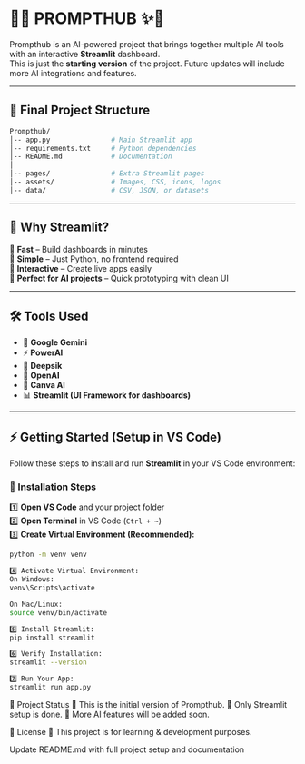 # 🚀✨ PROMPTHUB ✨🚀

Prompthub is an AI-powered project that brings together multiple AI tools with an interactive **Streamlit** dashboard.  
This is just the **starting version** of the project. Future updates will include more AI integrations and features.

---

## 📂 Final Project Structure
```bash
Prompthub/
│-- app.py               # Main Streamlit app
│-- requirements.txt     # Python dependencies
│-- README.md            # Documentation
│
│-- pages/               # Extra Streamlit pages
│-- assets/              # Images, CSS, icons, logos
│-- data/                # CSV, JSON, or datasets
```
---

## 📌 Why Streamlit?
🔹 **Fast** – Build dashboards in minutes  
🔹 **Simple** – Just Python, no frontend required  
🔹 **Interactive** – Create live apps easily  
🔹 **Perfect for AI projects** – Quick prototyping with clean UI  

---

## 🛠️ Tools Used
- 🤖 **Google Gemini**  
- ⚡ **PowerAI**  
- 🌊 **Deepsik**  
- 🔑 **OpenAI**  
- 🎨 **Canva AI**  
- 📊 **Streamlit (UI Framework for dashboards)**  

---

## ⚡ Getting Started (Setup in VS Code)

Follow these steps to install and run **Streamlit** in your VS Code environment:  

### 🔧 Installation Steps
1️⃣ **Open VS Code** and your project folder  
2️⃣ **Open Terminal** in VS Code (`Ctrl + ~`)  
3️⃣ **Create Virtual Environment (Recommended):**

```bash
python -m venv venv

4️⃣ Activate Virtual Environment:
On Windows:
venv\Scripts\activate

On Mac/Linux:
source venv/bin/activate

5️⃣ Install Streamlit:
pip install streamlit

6️⃣ Verify Installation:
streamlit --version

7️⃣ Run Your App:
streamlit run app.py
```

📂 Project Status
🔹 This is the initial version of Prompthub.
🔹 Only Streamlit setup is done.
🔹 More AI features will be added soon.

📜 License
📝 This project is for learning & development purposes.

Update README.md with full project setup and documentation
